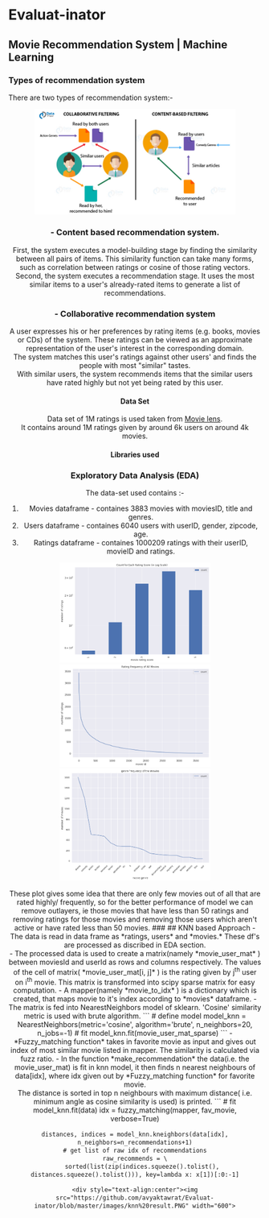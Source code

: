 # Evaluat-inator
## Movie Recommendation System | Machine Learning
### Types of recommendation system 
There are two types of recommendation system:-

<div style="text-align:center"><img src="https://github.com/avyaktawrat/Evaluat-inator/blob/master/images/Types-of-Recommendation-Systems.jpg" width="400">

### - Content based recommendation system.
First, the system executes a model-building stage by finding the similarity between all pairs of items. This similarity function can take many forms, such as correlation between ratings or cosine of those rating vectors.<br/>
Second, the system executes a recommendation stage. It uses the most similar items to a user's already-rated items to generate a list of recommendations.

### - Collaborative recommendation system
A user expresses his or her preferences by rating items (e.g. books, movies or CDs) of the system. These ratings can be viewed as an approximate representation of the user's interest in the corresponding domain.<br/>
The system matches this user's ratings against other users' and finds the people with most "similar" tastes.<br/>
With similar users, the system recommends items that the similar users have rated highly but not yet being rated by this user.

#### Data Set
Data set of 1M ratings is used taken from [Movie lens](https://grouplens.org/datasets/movielens/).<br/>
It contains around 1M ratings given by around 6k users on around 4k movies. 
#### Libraries used 
###  Exploratory Data Analysis (EDA)
The data-set used contains :- <br/>
1.  Movies dataframe - containes 3883 movies with moviesID, title and genres.
2. Users dataframe - containes 6040 users with userID, gender, zipcode, age.
3. Ratings dataframe - containes 1000209 ratings with their userID, movieID and ratings.
<p float="left">
  <img src="https://github.com/avyaktawrat/Evaluat-inator/blob/master/images/movie%20rating%20with%20number%20of%20rating.png" width="300" />
  <img src="https://github.com/avyaktawrat/Evaluat-inator/blob/master/images/rating%20freq%20of%20movies.png" width="300" /> 
  <img src="https://github.com/avyaktawrat/Evaluat-inator/blob/master/images/rating%20freq%20of%20genres.png" width="300" />
</p>
These plot gives some idea that there are only few movies out of all that are rated highly/ frequently, so for the better performance of model we can remove outlayers, ie those movies that have less than 50 ratings and removing ratings for those movies and removing those users which aren't active or have rated less than 50 movies.
###
## KNN based Approach 
- The data is read in data frame as  *ratings, users*  and  *movies.* These df's are processed as discribed in EDA section.<br/>
- The processed data is used to create a matrix(namely  *movie_user_mat* ) between moviesId and userId as rows and columns respectively. The values of the cell of matrix( *movie_user_mat[i, j]* ) is the rating given by  j<sup>th</sup> user on i<sup>th</sup> movie. This matrix is transformed into scipy sparse matrix for easy computation.
- A mapper(namely  *movie_to_idx* ) is a dictionary which is created, that maps movie to it's index according to *movies* dataframe.
- The matrix is fed into NearestNeighbors model of sklearn. 'Cosine' similarity metric is used with brute algorithm.
```
# define model
model_knn = NearestNeighbors(metric='cosine', algorithm='brute', n_neighbors=20, n_jobs=-1)
# fit
model_knn.fit(movie_user_mat_sparse)
```
-  *Fuzzy_matching function*  takes in favorite movie as input and gives out index of most similar movie listed in mapper. The similarity is calculated via fuzz ratio.
- In the function  *make_recommendation*  the data(i.e. the movie_user_mat) is fit in knn model, it then finds n nearest neighbours of data[idx], where idx given out by  *Fuzzy_matching function* for favorite movie. <br/>
The distance is sorted in top n neighbours with maximum distance( i.e. minimum angle as cosine similarity is used) is printed.
```
    # fit
    model_knn.fit(data)
    idx = fuzzy_matching(mapper, fav_movie, verbose=True)
    
    distances, indices = model_knn.kneighbors(data[idx], n_neighbors=n_recommendations+1)
    # get list of raw idx of recommendations
    raw_recommends = \
        sorted(list(zip(indices.squeeze().tolist(), distances.squeeze().tolist())), key=lambda x: x[1])[:0:-1]
```
<div style="text-align:center"><img src="https://github.com/avyaktawrat/Evaluat-inator/blob/master/images/knn%20result.PNG" width="600">
